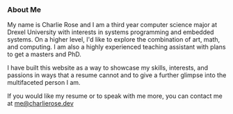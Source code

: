 <h3 class="pr">About Me</h3>

My name is Charlie Rose and I am a third year computer science major at Drexel
University with interests in systems programming and embedded systems. On a 
higher level, I'd like to explore the combination of art, math, and computing.
I am also a highly experienced teaching assistant with plans to get a masters 
and PhD.

I have built this website as a way to showcase my skills, interests, and 
passions in ways that a resume cannot and to give a further glimpse into the
multifaceted person I am.

If you would like my resume or to speak with me more, you can contact me at
me@charlierose.dev
